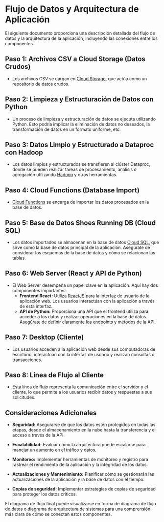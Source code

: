 # Flujo de Datos y Arquitectura de Aplicación

El siguiente documento proporciona una descripción detallada del flujo de datos y la arquitectura de la aplicación, incluyendo las conexiones entre los componentes.

## Paso 1: Archivos CSV a Cloud Storage (Datos Crudos)

- Los archivos CSV se cargan en [Cloud Storage](https://cloud.google.com/storage?hl=es-419), que actúa como un repositorio de datos crudos.

## Paso 2: Limpieza y Estructuración de Datos con Python

- Un proceso de limpieza y estructuración de datos se ejecuta utilizando Python. Esto podría implicar la eliminación de datos no deseados, la transformación de datos en un formato uniforme, etc.

## Paso 3: Datos Limpio y Estructurado a Dataproc con Hadoop

- Los datos limpios y estructurados se transfieren al clúster Dataproc, donde se pueden realizar tareas de procesamiento, análisis o agregación utilizando [Hadoop](https://cloud.google.com/learn/what-is-hadoop?hl=es) y otras herramientas.

## Paso 4: Cloud Functions (Database Import)

- [Cloud Functions](https://cloud.google.com/functions?hl=es) se encarga de importar los datos procesados en la base de datos.

## Paso 5: Base de Datos Shoes Running DB (Cloud SQL)

- Los datos importados se almacenan en la base de datos [Cloud SQL](https://cloud.google.com/sql?hl=es-419), que sirve como la base de datos principal de la aplicación. Asegúrate de considerar los esquemas de la base de datos y cómo se relacionan las tablas.

## Paso 6: Web Server (React y API de Python)

- El Web Server desempeña un papel clave en la aplicación. Aquí hay dos componentes importantes:
   - **Frontend React:** Utiliza [ReactJS](https://es.react.dev/) para la interfaz de usuario de la aplicación web. Los usuarios interactúan con la aplicación a través de esta interfaz.
   - **API de Python:** Proporciona una API que el frontend utiliza para acceder a los datos y realizar operaciones en la base de datos. Asegúrate de definir claramente los endpoints y métodos de la API.

## Paso 7: Desktop (Cliente)

- Los usuarios acceden a la aplicación web desde sus computadoras de escritorio, interactúan con la interfaz de usuario y realizan consultas o transacciones.

## Paso 8: Línea de Flujo al Cliente

- Esta línea de flujo representa la comunicación entre el servidor y el cliente, lo que permite a los usuarios recibir datos y respuestas a sus solicitudes.

## Consideraciones Adicionales

- **Seguridad:** Asegurarse de que los datos estén protegidos en todas las etapas, desde el almacenamiento en la nube hasta la transferencia y el acceso a través de la API.

- **Escalabilidad:** Evaluar cómo la arquitectura puede escalarse para manejar un aumento en el tráfico y datos.

- **Monitoreo:** Implementar herramientas de monitoreo y registro para rastrear el rendimiento de la aplicación y la integridad de los datos.

- **Actualizaciones y Mantenimiento:** Planificar cómo se gestionarán las actualizaciones de la aplicación y la base de datos con el tiempo.

- **Copias de seguridad:** Implementar estrategias de copias de seguridad para proteger los datos críticos.

El diagrama de flujo final puede visualizarse en forma de diagrama de flujo de datos o diagrama de arquitectura de sistemas para una comprensión más clara de cómo se conectan estos componentes.